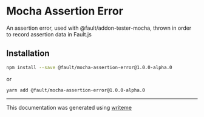 # Mocha Assertion Error

An assertion error, used with @fault/addon-tester-mocha, thrown in order to record assertion data in Fault.js

## Installation

```bash
npm install --save @fault/mocha-assertion-error@1.0.0-alpha.0
```
or
```bash
yarn add @fault/mocha-assertion-error@1.0.0-alpha.0
```

---
This documentation was generated using [writeme](https://www.npmjs.com/package/@pshaw/writeme)
